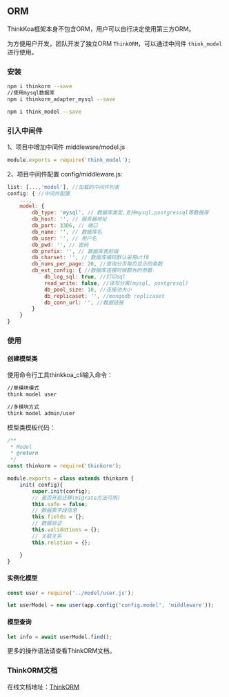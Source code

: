 ## ORM
ThinkKoa框架本身不包含ORM，用户可以自行决定使用第三方ORM。

为方便用户开发，团队开发了独立ORM `ThinkORM`，可以通过中间件 `think_model`进行使用。

### 安装

```bash
npm i thinkorm --save
//使用mysql数据库
npm i thinkorm_adapter_mysql --save

npm i think_model --save
```

### 引入中间件

1、项目中增加中间件 middleware/model.js

```js
module.exports = require('think_model');
```

2、项目中间件配置 config/middleware.js:

```js
list: [...,'model'], //加载的中间件列表
config: { //中间件配置
    ...,
    model: {
        db_type: 'mysql', // 数据库类型,支持mysql,postgressql等数据库
        db_host: '', // 服务器地址
        db_port: 3306, // 端口
        db_name: '', // 数据库名
        db_user: '', // 用户名
        db_pwd: '', // 密码
        db_prefix: '', // 数据库表前缀
        db_charset: '', // 数据库编码默认采用utf8
        db_nums_per_page: 20, //查询分页每页显示的条数
        db_ext_config: { //数据库连接时候额外的参数
            db_log_sql: true, //打印sql
            read_write: false, //读写分离(mysql, postgresql)
            db_pool_size: 10, //连接池大小
            db_replicaset: '', //mongodb replicaset
            db_conn_url: '', //数据链接
        } 
    }
}
```

### 使用


#### 创建模型类
使用命令行工具thinkkoa_cli输入命令：

```bash
//单模块模式
think model user

//多模块方式
think model admin/user
```
模型类模板代码：

```js
/**
 * Model
 * @return
 */
const thinkorm = require('thinkorm');

module.exports = class extends thinkorm {
    init( config){
        super.init(config);
        // 是否开启迁移(migrate方法可用)
        this.safe = false;
        // 数据表字段信息
        this.fields = {};
        // 数据验证
        this.validations = {};
        // 关联关系
        this.relation = {};

    }
}

```
#### 实例化模型

```js
const user = require('../model/user.js');

let userModel = new user(app.config('config.model', 'middleware'));
```

#### 模型查询

```js
let info = await userModel.find();
```
更多的操作语法请查看ThinkORM文档。

### ThinkORM文档
在线文档地址：[ThinkORM](/orm/index.jhtml)
